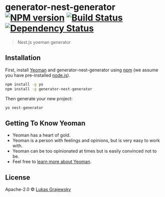 # generator-nest-generator [![NPM version][npm-image]][npm-url] [![Build Status][travis-image]][travis-url] [![Dependency Status][daviddm-image]][daviddm-url]
> Nest.js yoeman generator

## Installation

First, install [Yeoman](http://yeoman.io) and generator-nest-generator using [npm](https://www.npmjs.com/) (we assume you have pre-installed [node.js](https://nodejs.org/)).

```bash
npm install -g yo
npm install -g generator-nest-generator
```

Then generate your new project:

```bash
yo nest-generator
```

## Getting To Know Yeoman

 * Yeoman has a heart of gold.
 * Yeoman is a person with feelings and opinions, but is very easy to work with.
 * Yeoman can be too opinionated at times but is easily convinced not to be.
 * Feel free to [learn more about Yeoman](http://yeoman.io/).

## License

Apache-2.0 © [Lukas Grajewsky](grajewsky.github.io)


[npm-image]: https://badge.fury.io/js/generator-nest-generator.svg
[npm-url]: https://npmjs.org/package/generator-nest-generator
[travis-image]: https://travis-ci.com/grajewsky/generator-nest-generator.svg?branch=master
[travis-url]: https://travis-ci.com/grajewsky/generator-nest-generator
[daviddm-image]: https://david-dm.org/grajewsky/generator-nest-generator.svg?theme=shields.io
[daviddm-url]: https://david-dm.org/grajewsky/generator-nest-generator

